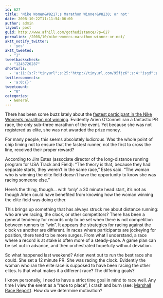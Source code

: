 ```yaml
---
id: 627
title: 'Nike Women&#8217;s Marathon Winner&#8230; or not'
date: 2008-10-22T11:11:54-06:00
author: admin
layout: post
guid: http://www.afhill.com/gothedistance/?p=627
permalink: /2008/10/nike-womens-marathon-winner-or-not/
aktt_notify_twitter:
  - 'yes'
aktt_tweeted:
  - "1"
tweetbackscheck:
  - "1243720287"
shorturls:
  - 'a:11:{s:7:"tinyurl";s:25:"http://tinyurl.com/95fjz6";s:4:"isgd";s:17:"http://is.gd/fseb";s:5:"bitly";s:18:"http://bit.ly/Ahnq";s:5:"snipr";s:22:"http://snipr.com/9u6tj";s:5:"snurl";s:22:"http://snurl.com/9u6tj";s:7:"snipurl";s:24:"http://snipurl.com/9u6tj";s:4:"trim";s:17:"http://tr.im/4p91";s:5:"adjix";s:207:"(10 Jan 2008 temporary restriction: API requires valid partnerID or partnerEmail key in request. Contact us if this affects you.) Invalid Adjix request. API documentation @ http://web.adjix.com/AdjixAPI.html";s:4:"advu";s:203:"(10 Jan 2008 temporary restriction: API requires valid partnerID or partnerEmail key in request. Contact us if this affects you.) Invalid Adjix request. API documentation @ http://web.ad.vu/AdjixAPI.html";s:4:"zima";s:17:"http://zi.ma/c068";s:9:"permalink";s:79:"http://www.afhill.com/gothedistance/2008/10/nike-womens-marathon-winner-or-not/";}'
twittercomments:
  - 'a:0:{}'
tweetcount:
  - "0"
categories:
  - General
---
```

There has been some buzz lately about the [fastest participant in the Nike Women&#8217;s marathon not winning](http://www.sfgate.com/cgi-bin/article.cgi?f=/c/a/2008/10/20/BAUC13L3GQ.DTL). Evidently Arien O&#8217;Connell ran a fantastic PR race, the only sub-three marathon of the event. Yet because she was not registered as elite, she was not awarded the prize money.

For many people, this seems absolutely ludicrous. Was the whole point of chip timing not to ensure that the fastest runner, not the first to cross the line, received their proper reward? 

According to Jim Estes (associate director of the long-distance running program for USA Track and Field): &#8220;The theory is that, because they had separate starts, they weren&#8217;t in the same race,&#8221; Estes said. &#8220;The woman who is winning the elite field doesn&#8217;t have the opportunity to know she was racing someone else.&#8221;

Here&#8217;s the thing, though&#8230; with &#8216;only&#8217; a 20 minute head start, it&#8217;s not as though Arien could have benefited from knowing how the woman winning the elite field was doing either. 

This brings up something that has always struck me about distance running: who are we racing, the clock, or other competitors? There has been a general tendency for records only to be set when there is not competition between runners to &#8220;win&#8221;. It appears the strategies for racing against the clock vs another are different. In races where participants are jockeying for position, there tend to be more surges. From what I understand, a race where a record is at stake is often more of a steady-pace. A game plan can be set out in advance, and then orchestrated hopefully without deviation.

So what happened last weekend? Arien went out to run the best race she could. She set a 12 minute PR. She was racing the clock. Evidently the woman who ran the elite race is supposed to have been racing the other elites. Is that what makes it a different race? The differing goals? 

I know personally, I need to have a strict time goal in mind to race well. Any time I view the event as a &#8220;race to place&#8221;, I crash and burn (see: [Marshall Race Report](http://www.afhill.com/gothedistance/2005/06/blisterburst-marathon-race-report/)). How do we determine motivation?